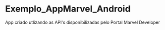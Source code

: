 # Exemplo_AppMarvel_Android
App criado utlizando as API's disponibilizadas pelo Portal Marvel Developer
